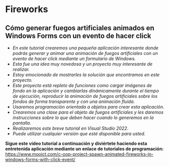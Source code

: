 # Fireworks

## Cómo generar fuegos artificiales animados en Windows Forms con un evento de hacer click

- _En este tutorial crearemos una pequeña aplicación interesante donde podrás generar y animar una animación de fuegos artificiales con un evento de hacer click mediante un formulario de Windows._
- _Esta fue una idea muy novedosa y un proyecto muy interesante de realizar._
- _Estoy emocionado de mostrarles la solución que encontramos en este proyecto._
- _Este proyecto está repleto de funciones como cargar imágenes de fondo en la aplicación y cambiarlas dinámicamente durante el tiempo de ejecución, reproducir la animación de fuegos artificiales sobre los fondos de forma transparente y con una animación fluida._
- _Usaremos programación orientada a objetos para crear esta aplicación._
- _Crearemos una clase para el objeto de fuegos artificiales y les daremos instrucciones sobre lo que deben hacer cuando lo generemos en la pantalla._
- _Realizaremos este breve tutorial en Visual Studio 2022._
- _Puede utilizar cualquier versión que esté disponible para usted._

**Sigue este vídeo tutorial a continuación y diviértete haciendo esta entretenida aplicación mediante un enlace de tutoriales de programación:**
https://www.mooict.com/c-oop-project-spawn-animated-fireworks-in-windows-forms-with-click-event/
